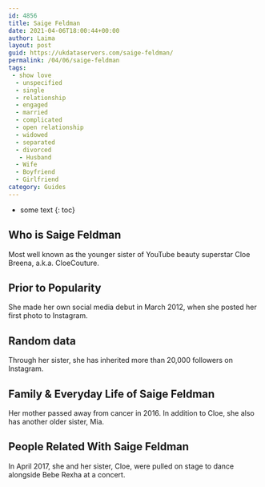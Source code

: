 ```yaml
---
id: 4856
title: Saige Feldman
date: 2021-04-06T18:00:44+00:00
author: Laima
layout: post
guid: https://ukdataservers.com/saige-feldman/
permalink: /04/06/saige-feldman
tags:
 - show love
  - unspecified
  - single
  - relationship
  - engaged
  - married
  - complicated
  - open relationship
  - widowed
  - separated
  - divorced
   - Husband
  - Wife
  - Boyfriend
  - Girlfriend
category: Guides
---
```


* some text
{: toc}


## Who is Saige Feldman
                  
                  
                  
Most well known as the younger sister of YouTube beauty superstar Cloe Breena, a.k.a. CloeCouture. 
                  
              
            
              
            
                
                
                
## Prior to Popularity
                  
                  
                  
She made her own social media debut in March 2012, when she posted her first photo to Instagram. 
                  
              
            
              
            
                
                
                
## Random data
                  
                  
                  
Through her sister, she has inherited more than 20,000 followers on Instagram. 
                  
              
            
              
            
                
                
                
## Family & Everyday Life of Saige Feldman
                  
                  
                  
Her mother passed away from cancer in 2016. In addition to Cloe, she also has another older sister, Mia. 
                  
              
            
              
            
                
                
                
## People Related With Saige Feldman
                  
                  
                  
In April 2017, she and her sister, Cloe, were pulled on stage to dance alongside Bebe Rexha at a concert. 
                  
              
            
              
            
                
              
            
              
              
            
            
              
            
          
          
          